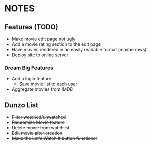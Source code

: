 # NOTES

## Features (TODO)
- Make movie edit page not ugly
- Add a movie rating section to the edit page
- Have movies rendered in an easily readable format (maybe rows)
- Deploy site to online server

### Dream Big Features
- Add a login feature
    - Save movie list to each user
- Aggregate movies from IMDB

## Dunzo List
- ~~Filter watched/unwatched~~
- ~~Randomize Movie feature~~
- ~~Delete movie from watchlist~~
- ~~Edit movie after creation~~
- ~~Make the Let's Watch It button functional~~


